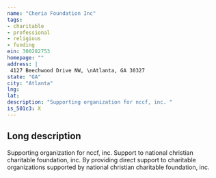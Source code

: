 ```yaml
---
name: "Cheria Foundation Inc"
tags:
- charitable
- professional
- religious
- funding
ein: 300282753
homepage: ""
address: |
 4127 Beechwood Drive NW, \nAtlanta, GA 30327
state: "GA"
city: "Atlanta"
lng: 
lat: 
description: "Supporting organization for nccf, inc. "
is_501c3: X
---
```


## Long description

Supporting organization for nccf, inc. Support to national christian charitable foundation, inc. By providing direct support to charitable organizations supported by national christian charitable foundation, inc. 
